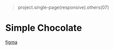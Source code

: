 > project.single-page(responsive).others(07)

# Simple Chocolate
[figma](https://www.figma.com/file/5GQ0uBSDRhsuVu1EMANHCn/%D1%88%D0%BE%D0%BA%D0%BE%D0%BB%D0%B0%D0%B4-(Copy)-(Copy)?type=design&node-id=0-1&mode=design&t=S8hepGTB9h6TGgVG-0)

